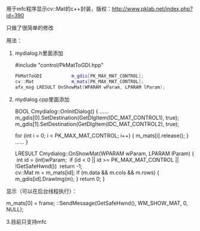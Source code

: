用于mfc程序显示cv::Mat的c++封装，版权：http://www.pklab.net/index.php?id=390

只做了很简单的修改



用法：

1. mydialog.h里面添加

   #include "control/PkMatToGDI.hpp"

   ```c++
   PkMatToGDI			m_gdis[PK_MAX_MAT_CONTROL];
   cv::Mat				m_mats[PK_MAX_MAT_CONTROL];
   afx_msg LRESULT OnShowMat(WPARAM wParam, LPARAM lParam);
   ```

2. mydialog.cpp里面添加

   BOOL Cmydialog::OnInitDialog()
   {
     ......
     m_gdis[0].SetDestination(GetDlgItem(IDC_MAT_CONTROL1), true);
     m_gdis[1].SetDestination(GetDlgItem(IDC_MAT_CONTROL2), true);

     for (int i = 0; i < PK_MAX_MAT_CONTROL; i++) {
   ​    m_mats[i].release();
     }
     ......
   }



   LRESULT Cmydialog::OnShowMat(WPARAM wParam, LPARAM lParam)
   {
​     int id = (int)wParam;
​     if (id < 0 || id >= PK_MAX_MAT_CONTROL || !GetSafeHwnd())
​       return -1;
​    
     cv::Mat m = m_mats[id];
     if (m.data && m.cols && m.rows) {
       m_gdis[id].DrawImg(m);
     }
     return 0;
   }



显示（可以在后台线程执行）：

   m_mats[0] = frame;
   ::SendMessage(GetSafeHwnd(), WM_SHOW_MAT, 0, NULL);



3.目前只支持mfc


